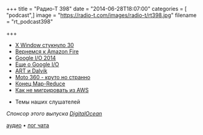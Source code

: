 +++
title = "Радио-Т 398"
date = "2014-06-28T18:07:00"
categories = [ "podcast",]
image = "https://radio-t.com/images/radio-t/rt398.jpg"
filename = "rt_podcast398"

+++

* [X Window стукнуло 30](http://prsm.tc/xyFlph)
* [Вернемся к Amazon Fire](http://www.nytimes.com/2014/06/19/technology/personaltech/amazon-fire-phones-missed-opportunities.html)
* [Google I/O 2014](http://prsm.tc/3QrgtR)
* [Еще о Google I/O](http://blogs.computerworld.com/android/24064/google-io-2014)
* [ART и Dalvik](https://www.tbray.org/ongoing/When/201x/2014/06/25/Art-and-Dalvik)
* [Moto 360 - круто но странно](http://mashable.com/2014/06/26/moto-360-hands-on/)
* [Конец Map-Reduce](http://prsm.tc/L8eOl6)
* [Как не мигрировать из AWS](http://instagram-engineering.tumblr.com/post/89992572022/migrating-aws-fb)
- Темы наших слушателей

_Спонсор этого выпуска [DigitalOcean](https://www.digitalocean.com)_

[аудио](http://cdn.radio-t.com/rt_podcast398.mp3) • [лог чата](http://chat.radio-t.com/logs/radio-t-398.html)
<audio src="http://cdn.radio-t.com/rt_podcast398.mp3" preload="none"></audio>
